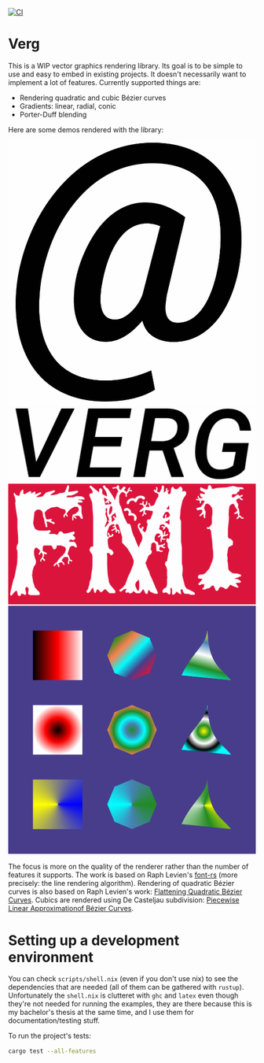 [![CI](https://github.com/AlexandruIca/verg/actions/workflows/ci.yml/badge.svg)](https://github.com/AlexandruIca/verg/actions/workflows/ci.yml)

# Verg

This is a WIP vector graphics rendering library. Its goal is to be simple to use and easy to embed in existing projects. It doesn't necessarily want to implement a lot of features. Currently supported things are:
- Rendering quadratic and cubic Bézier curves
- Gradients: linear, radial, conic
- Porter-Duff blending

Here are some demos rendered with the library:

![Glyph `@`](media/quadbezier_font_test.png)
![The name of the library rendered with the library itself](media/font_test.png)
![`FMI` text](media/FMI_text_Wildwood.png)
![Linear, radial and conic gradients](media/gradients_test.png)

The focus is more on the quality of the renderer rather than the number of features it supports. The work is based on Raph Levien's [font-rs](https://github.com/raphlinus/font-rs) (more precisely: the line rendering algorithm). Rendering of quadratic Bézier curves is also based on Raph Levien's work: [Flattening Quadratic Bézier Curves](https://raphlinus.github.io/graphics/curves/2019/12/23/flatten-quadbez.html). Cubics are rendered using De Casteljau subdivision: [Piecewise Linear Approximationof Bézier Curves](https://hcklbrrfnn.files.wordpress.com/2012/08/bez.pdf).

# Setting up a development environment
You can check `scripts/shell.nix` (even if you don't use nix) to see the dependencies that are needed (all of them can be gathered with `rustup`). Unfortunately the `shell.nix` is clutteret with `ghc` and `latex` even though they're not needed for running the examples, they are there because this is my bachelor's thesis at the same time, and I use them for documentation/testing stuff.

To run the project's tests:
```sh
cargo test --all-features
```
